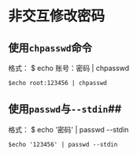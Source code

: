 # 非交互修改密码 #
## 使用`chpasswd`命令
格式： $ echo 账号：密码 | chpasswd
```Shell
$echo root:123456 | chpasswd
```

## 使用`passwd`与`--stdin`##
格式： $ echo '密码' | passwd --stdin
```Shell
$echo '123456' | passwd --stdin
```
